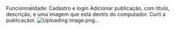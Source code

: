 Funcionnalidade:
Cadastro e login
Adicionar publicação, com titulo, descrição, e uma imagem que está dentro do computador.
Curti a publicaçãol.
![Uploading image.png…]()

